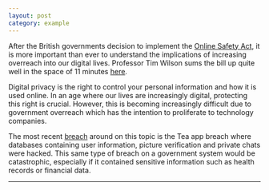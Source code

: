 ```yaml
---
layout: post
category: example
---
```


After the British governments decision to implement the [Online Safety Act](https://www.gov.uk/government/publications/online-safety-act-explainer/online-safety-act-explainer#what-does-the-online-safety-act-do), it is more important than ever to understand the implications of increasing overreach into our digital lives. Professor Tim Wilson sums the bill up quite well in the space of 11 minutes [here](https://www.youtube.com/watch?v=FJQ83TVRCgg).

Digital privacy is the right to control your personal information and how it is used online. In an age where our lives are increasingly digital, protecting this right is crucial. However, this is becoming increasingly difficult due to government overreach which has the intention to proliferate to technology companies.

The most recent [breach](https://www.bleepingcomputer.com/news/security/tea-app-leak-worsens-with-second-database-exposing-user-chats/) around on this topic is the Tea app breach where databases containing user information, picture verification and private chats were hacked. This same type of breach on a government system would be catastrophic, especially if it contained sensitive information such as health records or financial data.

---